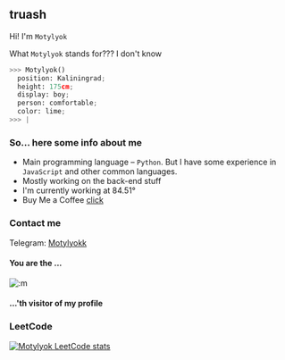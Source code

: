 <!-- markdownlint-disable-next-line MD041 MD042 -->
## [&#x200B;](#)truash

Hi! I'm `Motylyok`

What `Motylyok` stands for??? I don't know

```python
>>> Motylyok()
  position: Kaliningrad; 
  height: 175cm; 
  display: boy;
  person: comfortable;
  color: lime;
>>> |
```

<!-- markdownlint-disable-next-line MD042 -->
### [&#x200B;](#)So... here some info about me

* Main programming language – `Python`. But I have some experience in `JavaScript` and other common languages.
* Mostly working on the back-end stuff
* I'm currently working at 84.51°
* Buy Me a Coffee [click](https://www.buymeacoffee.com/motylyok)
  
<!-- markdownlint-disable-next-line MD042 -->
### [&#x200B;](#)Contact me

Telegram: [Motylyokk](https://t.me/Motylyokk)

<!-- markdownlint-disable-next-line MD026 MD042 -->
#### [&#x200B;](#)You are the ...

![:m](https://counter.axd1x8a.me/get/@motylyok?theme=rule34)

<!-- markdownlint-disable-next-line MD042 -->
#### [&#x200B;](#)...'th visitor of my profile

<!-- markdownlint-disable-next-line MD042 -->
### [&#x200B;](#)LeetCode

[![Motylyok LeetCode stats](https://leetcode-stats-six.vercel.app/api?username=Motylyok&theme=dark)](https://github.com/Motylyok/github-readme)


